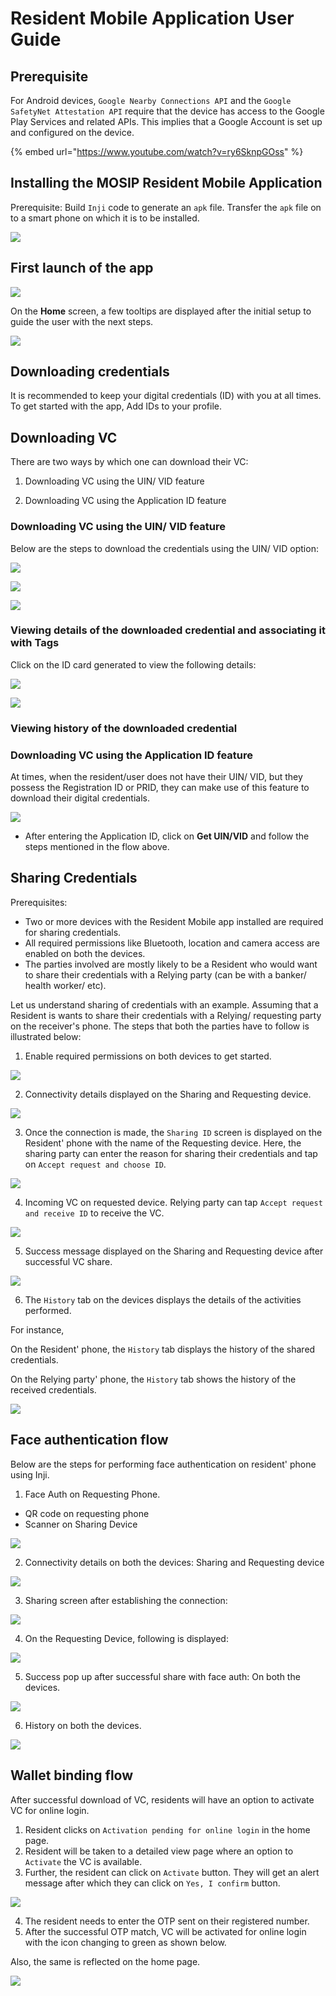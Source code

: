 # Resident Mobile Application User Guide

## Prerequisite

For Android devices, `Google Nearby Connections API` and the `Google SafetyNet Attestation API` require that the device has access to the Google Play Services and related APIs. This implies that a Google Account is set up and configured on the device.

{% embed url="https://www.youtube.com/watch?v=ry6SknpGOss" %}

## Installing the MOSIP Resident Mobile Application

Prerequisite: Build `Inji` code to generate an `apk` file. Transfer the `apk` file on to a smart phone on which it is to be installed.

![](\_images/inji-install-flow.png)


## First launch of the app 

![](\_images/inji-initial-setup-flow.png)

On the **Home** screen, a few tooltips are displayed after the initial setup to guide the user with the next steps.

![](\_images/inji-home-tooltips.png)

## Downloading credentials

It is recommended to keep your digital credentials (ID) with you at all times. To get started with the app, Add IDs to your profile.

## Downloading VC

There are two ways by which one can download their VC:

1. Downloading VC using the UIN/ VID feature

2. Downloading VC using the Application ID feature

### Downloading VC using the UIN/ VID feature

Below are the steps to download the credentials using the UIN/ VID option:

![](\_images/inji-download-vc-flow.png)

![](\_images/inji-download-vc-flow2.png)

![](\_images/inji-download-vc-flow3.png)

### Viewing details of the downloaded credential and associating it with Tags

Click on the ID card generated to view the following details:

![](\_images/inji-view-card-details.png)

![](\_images/inji-view-card-details2.png)


### Viewing history of the downloaded credential


### Downloading VC using the Application ID feature

At times, when the resident/user does not have their UIN/ VID, but they possess the Registration ID or PRID, they can make use of this feature to download their digital credentials.

![](\_images/inji-application-id-flow.png)

* After entering the Application ID, click on **Get UIN/VID** and follow the steps mentioned in the flow above.

## Sharing Credentials

Prerequisites:

* Two or more devices with the Resident Mobile app installed are required for sharing credentials.
* All required permissions like Bluetooth, location and camera access are enabled on both the devices.
* The parties involved are mostly likely to be a Resident who would want to share their credentials with a Relying party (can be with a banker/ health worker/ etc).


Let us understand sharing of credentials with an example. Assuming that a Resident is wants to share their credentials with a Relying/ requesting party on the receiver's phone. The steps that both the parties have to follow is illustrated below:

1. Enable required permissions on both devices to get started.

![](\_images/inji-sv-flow1.png)

2. Connectivity details displayed on the Sharing and Requesting device.

![](\_images/inji-sv-flow2.png)

3. Once the connection is made, the `Sharing ID` screen is displayed on the Resident' phone with the name of the Requesting device. Here, the sharing party can enter the reason for sharing their credentials and tap on `Accept request and choose ID`.


![](\_images/inji-sv-flow3.png)

4. Incoming VC on requested device. Relying party can tap `Accept request and receive ID` to receive the VC.

![](\_images/inji-sv-flow4.png)

5. Success message displayed on the Sharing and Requesting device after successful VC share.

![](\_images/inji-sv-flow5.png)

6. The `History` tab on the devices displays the details of the activities performed.

For instance,

On the Resident' phone, the `History` tab displays the history of the shared credentials.

On the Relying party' phone, the `History` tab shows the history of the received credentials.

![](\_images/inji-sv-history.png)

## Face authentication flow

Below are the steps for performing face authentication on resident' phone using Inji.

1. Face Auth on Requesting Phone.

* QR code on requesting phone
* Scanner on Sharing Device

![](\_images/inji-face-auth-flow1.png)

2. Connectivity details on both the devices: Sharing and Requesting device

![](\_images/inji-face-auth-flow2.png)

3. Sharing screen after establishing the connection:

![](\_images/inji-face-auth-flow3.png)

4. On the Requesting Device, following is displayed:

![](\_images/inji-face-auth-flow4.png)

5. Success pop up after successful share with face auth: On both the devices.

![](\_images/inji-face-auth-flow5.png)

6. History on both the devices.

![](\_images/inji-face-auth-flow6.png)



## Wallet binding flow

After successful download of VC, residents will have an option to activate VC for online login.

1. Resident clicks on `Activation pending for online login` in the home page. 
2. Resident will be taken to a detailed view page where an option to `Activate` the VC is available.
3. Further, the resident can click on `Activate` button. They will get an alert message after which they can click on `Yes, I confirm` button.

![](\_images/inji-wa-flow1.png)

4. The resident needs to enter the OTP sent on their registered number.
5. After the successful OTP match, VC will be activated for online login with the icon changing to green as shown below.

Also, the same is reflected on the home page.

![](\_images/inji-wa-flow2.png)



 





